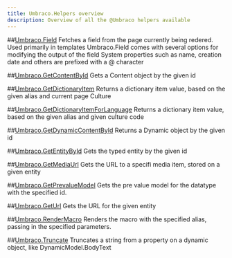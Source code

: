 ```yaml
---
title: Umbraco.Helpers overview
description: Overview of all the @Umbraco helpers available
---
```


##[Umbraco.Field](Umbraco.field.md)
Fetches a field from the page currently being redered. Used primarily in templates
Umbraco.Field comes with several options for modifying the output of the field
System properties such as name, creation date and others are prefixed with a @ character

##[Umbraco.GetContentById](Umbraco.GetContentById.md)
Gets a Content object by the given id

##[Umbraco.GetDictionaryItem](Umbraco.GetDictionaryItem.md)
Returns a dictionary item value, based on the given alias and current page Culture

##[Umbraco.GetDictionaryItemForLanguage](Umbraco.GetDictionaryItemForLanguage.md)
Returns a dictionary item value, based on the given alias and given culture code

##[Umbraco.GetDynamicContentById](Umbraco.GetDynamicContentById.md)
Returns a Dynamic object by the given id

##[Umbraco.GetEntityById](Umbraco.GetEntityById.md)
Gets the typed entity by the given id

##[Umbraco.GetMediaUrl](Umbraco.GetMediaUrl.md)
Gets the URL to a specifi media item, stored on a given entity

##[Umbraco.GetPrevalueModel](Umbraco.GetPrevalueModel.md)
Gets the pre value model for the datatype with the specified id.

##[Umbraco.GetUrl](Umbraco.GetUrl.md)
Gets the URL for the given entity

##[Umbraco.RenderMacro](Umbraco.RenderMacro.md)
Renders the macro with the specified alias, passing in the specified parameters.

##[Umbraco.Truncate](Umbraco.Truncate.md)
Truncates a string from a property on a dynamic object, like DynamicModel.BodyText




